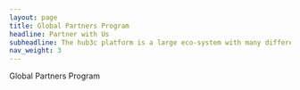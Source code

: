 ```yaml
---
layout: page
title: Global Partners Program
headline: Partner with Us
subheadline: The hub3c platform is a large eco-system with many different partners playing vital roles.
nav_weight: 3
---
```


Global Partners Program